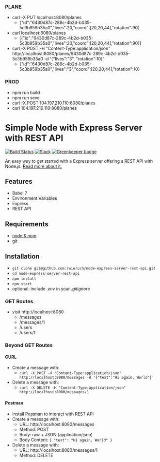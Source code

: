 ### PLANE
* curl -X PUT localhost:8080/planes
  * {"id":"6430d87c-289c-4b2d-b035-5c3b959b35a0","lives":20,"coord":[20,20,44],"rotation":90}
* curl localhost:8080/planes
  * [{"id":"6430d87c-289c-4b2d-b035-5c3b959b35a0","lives":20,"coord":[20,20,44],"rotation":90}]
* curl -X POST -H "Content-Type:application/json" http://localhost:8080/planes/6430d87c-289c-4b2d-b035-5c3b959b35a0 -d '{"lives":"3", "rotation":10}'
  * {"id":"6430d87c-289c-4b2d-b035-5c3b959b35a0","lives":"3","coord":[20,20,44],"rotation":10}

### PROD
* npm run build
* npm run seve
* curl -X POST 104.197.210.110:8080/planes
* curl 104.197.210.110:8080/planes

# Simple Node with Express Server with REST API

[![Build Status](https://travis-ci.org/rwieruch/node-express-server-rest-api.svg?branch=master)](https://travis-ci.org/rwieruch/node-express-server-rest-api) [![Slack](https://slack-the-road-to-learn-react.wieruch.com/badge.svg)](https://slack-the-road-to-learn-react.wieruch.com/) [![Greenkeeper badge](https://badges.greenkeeper.io/rwieruch/node-express-server-rest-api.svg)](https://greenkeeper.io/)

An easy way to get started with a Express server offering a REST API with Node.js. [Read more about it.](https://www.robinwieruch.de/node-express-server-rest-api)

## Features

* Babel 7
* Environment Variables
* Express
* REST API

## Requirements

* [node & npm](https://nodejs.org/en/)
* [git](https://www.robinwieruch.de/git-essential-commands/)

## Installation

* `git clone git@github.com:rwieruch/node-express-server-rest-api.git`
* `cd node-express-server-rest-api`
* `npm install`
* `npm start`
* optional: include *.env* in your *.gitignore*

### GET Routes

* visit http://localhost:8080
  * /messages
  * /messages/1
  * /users
  * /users/1

### Beyond GET Routes

#### CURL

* Create a message with:
  * `curl -X POST -H "Content-Type:application/json" http://localhost:8080/messages -d '{"text":"Hi again, World"}'`
* Delete a message with:
  * `curl -X DELETE -H "Content-Type:application/json" http://localhost:8080/messages/1`

#### Postman

* Install [Postman](https://www.getpostman.com/apps) to interact with REST API
* Create a message with:
  * URL: http://localhost:8080/messages
  * Method: POST
  * Body: raw + JSON (application/json)
  * Body Content: `{ "text": "Hi again, World" }`
* Delete a message with:
  * URL: http://localhost:8080/messages/1
  * Method: DELETE
